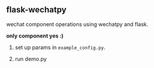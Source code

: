 
## flask-wechatpy

wechat component operations using wechatpy and flask.

**only component yes :)**

1. set up params in `example_config.py`.

2. run demo.py
